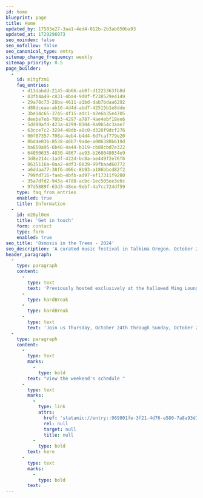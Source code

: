```yaml
---
id: home
blueprint: page
title: Home
updated_by: 17503e27-3aa1-4ed4-812b-2b3ab850ba93
updated_at: 1729296973
seo_noindex: false
seo_nofollow: false
seo_canonical_type: entry
sitemap_change_frequency: weekly
sitemap_priority: 0.5
page_builder:
  -
    id: m1tgfzm1
    faq_entries:
      - d13dabdd-2145-4b66-ab0f-d1225363fb8d
      - 03fb4a49-c831-4ba4-9d0f-f238529e4149
      - 29a78c73-28ba-4611-a1bd-dab7bdaa6292
      - d88dceae-ab16-4d4d-abd7-42515b1e8dde
      - 3be14c65-3745-4f15-adc1-a2e6b35e4705
      - deebe7eb-70b3-4297-a787-4ae4ebf18ee6
      - 5dd99afd-423a-4299-8104-8a9b54c3aae7
      - 63cce7c2-3294-48db-a8c0-d328f9dcf276
      - 00f07357-708a-4eb4-b4d4-6d7caf779e20
      - 0bd4e03b-8538-46b7-9a4e-a006380b619d
      - ba850a95-6b48-4a44-b119-cb88cbd7e322
      - 64050635-4830-4867-ae93-b268048034e9
      - 3d8e214c-1adf-422d-bc8a-ae449f2e76f6
      - 8635116a-0aa2-4df3-8839-99fbaad60772
      - a6ddaa77-38f6-466c-8b93-a186bbcd82f2
      - 799fd716-faeb-4bfb-ad97-ef17311f9280
      - 35a7dfd2-943a-47d8-acbc-1ec505ee3e6c
      - 97d5889f-63d3-48ee-9ebf-4a7cc724df59
    type: faq_from_entries
    enabled: true
    title: Information
  -
    id: m20yl0em
    title: 'Get in touch'
    form: contact
    type: form
    enabled: true
seo_title: 'Osmosis in the Trees - 2024'
seo_description: 'A curated music festival in Talkima Oregon. October 24-27.'
header_paragraph:
  -
    type: paragraph
    content:
      -
        type: text
        text: 'Previously hosted exclusively at the hallowed Ming Lounge, a century-old Chinese restaurant in Portland, Osmosis has found a second home amidst the tranquil beauty of the trees. With a penchant for bringing hi-fi soundscapes to DIY spaces, the Osmosis team has been hard at work curating a weekend of audio/visual immersion.'
      -
        type: hardBreak
      -
        type: hardBreak
      -
        type: text
        text: 'Join us Thursday, October 24th through Sunday, October 27th for three nights of music and magic.'
  -
    type: paragraph
    content:
      -
        type: text
        marks:
          -
            type: bold
        text: "View the weekend's schedule "
      -
        type: text
        marks:
          -
            type: link
            attrs:
              href: 'statamic://entry::969801fe-3f21-4d76-a580-7a8a93d18402'
              rel: null
              target: null
              title: null
          -
            type: bold
        text: here
      -
        type: text
        marks:
          -
            type: bold
        text: .
---
```

